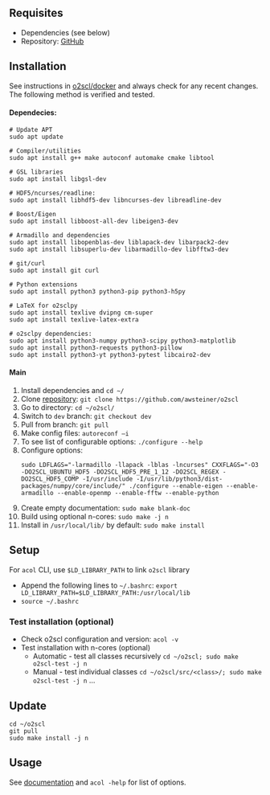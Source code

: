 ## Requisites
- Dependencies (see below) 
- Repository: [GitHub](./github.md)


## Installation 
See instructions in [o2scl/docker](https://github.com/awsteiner/o2scl/blob/main/docker/ubuntu_dev_full) and <span class="yellow">always check for any recent changes</span>. The following method is verified and tested.

#### Dependecies:
```
# Update APT 
sudo apt update

# Compiler/utilities 
sudo apt install g++ make autoconf automake cmake libtool

# GSL libraries
sudo apt install libgsl-dev

# HDF5/ncurses/readline: 
sudo apt install libhdf5-dev libncurses-dev libreadline-dev

# Boost/Eigen
sudo apt install libboost-all-dev libeigen3-dev

# Armadillo and dependencies
sudo apt install libopenblas-dev liblapack-dev libarpack2-dev
sudo apt install libsuperlu-dev libarmadillo-dev libfftw3-dev

# git/curl 
sudo apt install git curl

# Python extensions
sudo apt install python3 python3-pip python3-h5py

# LaTeX for o2sclpy
sudo apt install texlive dvipng cm-super
sudo apt install texlive-latex-extra

# o2sclpy dependencies: 
sudo apt install python3-numpy python3-scipy python3-matplotlib
sudo apt install python3-requests python3-pillow
sudo apt install python3-yt python3-pytest libcairo2-dev
```

#### Main
 1. Install dependencies and `cd ~/` 
 2. Clone [repository](https://github.com/awsteiner/o2scl): `git clone https://github.com/awsteiner/o2scl` 
 3. Go to directory: `cd ~/o2scl/` 
 4. Switch to `dev` branch: `git checkout dev`
 5. Pull from branch: `git pull`
 6. Make config files: `autoreconf –i` 
 7. To see list of configurable options: `./configure --help` 
 8. Configure options: 
    ```
    sudo LDFLAGS="-larmadillo -llapack -lblas -lncurses" CXXFLAGS="-O3 -DO2SCL_UBUNTU_HDF5 -DO2SCL_HDF5_PRE_1_12 -DO2SCL_REGEX -DO2SCL_HDF5_COMP -I/usr/include -I/usr/lib/python3/dist-packages/numpy/core/include/" ./configure --enable-eigen --enable-armadillo --enable-openmp --enable-fftw --enable-python
    ```
 6. Create empty documentation: `sudo make blank-doc` 
 7. Build using optional n-cores: `sudo make -j n` 
 8. Install in `/usr/local/lib/` by default: `sudo make install` 


## Setup
For `acol` CLI, use `$LD_LIBRARY_PATH` to link `o2scl` library
 - Append the following lines to `~/.bashrc`:
   `export LD_LIBRARY_PATH=$LD_LIBRARY_PATH:/usr/local/lib`
 - `source ~/.bashrc` 


### Test installation (optional)
 - Check o2scl configuration and version: `acol -v` 
 - Test installation with n-cores (optional)
   - Automatic - test all classes recursively
     `cd ~/o2scl; sudo make o2scl-test -j n` 
   - Manual - test individual classes
     `cd ~/o2scl/src/<class>/; sudo make o2scl-test -j n` ...


## Update 
```
cd ~/o2scl
git pull
sudo make install -j n
```


## Usage
See [documentation](https://neutronstars.utk.edu/code/o2scl/html/index.html) and `acol -help` for list of options. 